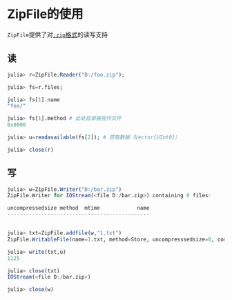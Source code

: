 # ZipFile的使用
`ZipFile`提供了对[`.zip`格式](https://pkware.cachefly.net/webdocs/casestudies/APPNOTE.TXT)的读写支持

## 读
```jl
julia> r=ZipFile.Reader("D:/foo.zip");

julia> fs=r.files;

julia> fs[1].name
"foo/"

julia> fs[1].method # 此处目录被视作文件
0x0000

julia> u=readavailable(fs[2]); # 获取数据（Vector{UInt8}）

julia> close(r)
```

## 写
```jl
julia> w=ZipFile.Writer("D:/bar.zip")
ZipFile.Writer for IOStream(<file D:/bar.zip>) containing 0 files:

uncompressedsize method  mtime            name
----------------------------------------------


julia> txt=ZipFile.addfile(w,"1.txt")
ZipFile.WritableFile(name=1.txt, method=Store, uncompresssedsize=0, compressedsize=0, mtime=1.653037798e9)

julia> write(txt,u)
1125

julia> close(txt)
IOStream(<file D:/bar.zip>)

julia> close(w)
```
